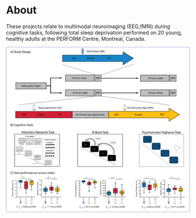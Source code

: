 # About

These projects relate to multimodal neuroimaging (EEG,fMRI) during cognitive tasks, following total sleep deprivation performed on 20 young, healthy adults at the PERFORM Centre, Montreal, Canada.

![](Gradients/Figures/img/Figure-1.png)
